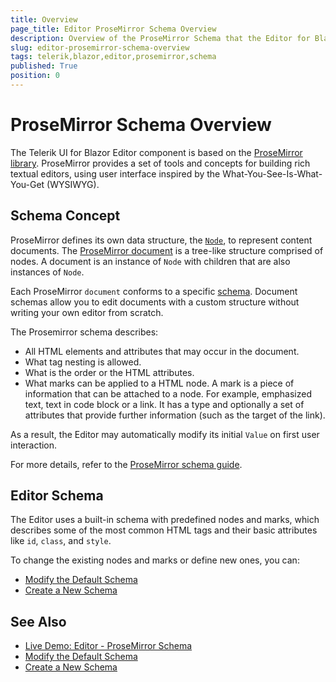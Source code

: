 ```yaml
---
title: Overview
page_title: Editor ProseMirror Schema Overview
description: Overview of the ProseMirror Schema that the Editor for Blazor uses.
slug: editor-prosemirror-schema-overview
tags: telerik,blazor,editor,prosemirror,schema
published: True
position: 0
---
```


# ProseMirror Schema Overview

The Telerik UI for Blazor Editor component is based on the [ProseMirror library](https://prosemirror.net/). ProseMirror provides a set of tools and concepts for building rich textual editors, using user interface inspired by the What-You-See-Is-What-You-Get (WYSIWYG).

## Schema Concept

ProseMirror defines its own data structure, the [`Node`](https://prosemirror.net/docs/ref/#model.Node), to represent content documents. The [ProseMirror document](https://prosemirror.net/docs/guide/#doc) is a tree-like structure comprised of nodes. A document is an instance of `Node` with children that are also instances of `Node`.

Each ProseMirror `document` conforms to a specific [schema](https://prosemirror.net/docs/guide/#schema). Document schemas allow you to edit documents with a custom structure without writing your own editor from scratch.

The Prosemirror schema describes:

* All HTML elements and attributes that may occur in the document.
* What tag nesting is allowed.
* What is the order or the HTML attributes.
* What marks can be applied to a HTML node. A mark is a piece of information that can be attached to a node. For example, emphasized text, text in code block or a link. It has a type and optionally a set of attributes that provide further information (such as the target of the link).

As a result, the Editor may automatically modify its initial `Value` on first user interaction.

For more details, refer to the [ProseMirror schema guide](https://prosemirror.net/docs/guide/#schema).

## Editor Schema

The Editor uses a built-in schema with predefined nodes and marks, which describes some of the most common HTML tags and their basic attributes like `id`, `class`, and `style`.

To change the existing nodes and marks or define new ones, you can:

* [Modify the Default Schema](slug:editor-modify-default-schema)
* [Create a New Schema](slug:editor-create-new-schema)

## See Also

* [Live Demo: Editor - ProseMirror Schema](https://demos.telerik.com/blazor-ui/editor/prosemirror-schema)
* [Modify the Default Schema](slug:editor-modify-default-schema)
* [Create a New Schema](slug:editor-create-new-schema)
